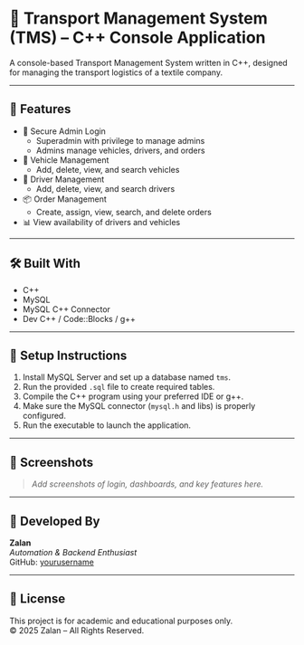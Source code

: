 # 🚛 Transport Management System (TMS) – C++ Console Application

A console-based Transport Management System written in C++, designed for managing the transport logistics of a textile company.

---

## 📌 Features

- 🔐 Secure Admin Login
  - Superadmin with privilege to manage admins
  - Admins manage vehicles, drivers, and orders
- 🚚 Vehicle Management
  - Add, delete, view, and search vehicles
- 👷 Driver Management
  - Add, delete, view, and search drivers
- 📦 Order Management
  - Create, assign, view, search, and delete orders
- 📊 View availability of drivers and vehicles

---

## 🛠️ Built With

- C++
- MySQL
- MySQL C++ Connector
- Dev C++ / Code::Blocks / g++

---

## 🧪 Setup Instructions

1. Install MySQL Server and set up a database named `tms`.
2. Run the provided `.sql` file to create required tables.
3. Compile the C++ program using your preferred IDE or g++.
4. Make sure the MySQL connector (`mysql.h` and libs) is properly configured.
5. Run the executable to launch the application.

---

## 📸 Screenshots

> _Add screenshots of login, dashboards, and key features here._

---

## 👤 Developed By

**Zalan**  
_Automation & Backend Enthusiast_  
GitHub: [yourusername](https://github.com/yourusername)

---

## 📄 License

This project is for academic and educational purposes only.  
© 2025 Zalan – All Rights Reserved.
